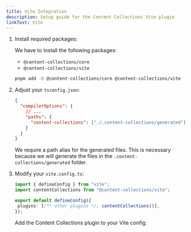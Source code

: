 ```yaml
---
title: Vite Integration
description: Setup guide for the Content Collections Vite plugin
linkText: Vite
---
```


1. Install required packages:

   We have to install the following packages:

   - `@content-collections/core`
   - `@content-collections/vite`

   ```bash
   pnpm add -D @content-collections/core @content-collections/vite
   ```

1. Adjust your `tsconfig.json`:

   ```json
   {
     "compilerOptions": {
       // ...
       "paths": {
         "content-collections": ["./.content-collections/generated"]
       }
     }
   }
   ```

   We require a path alias for the generated files.
   This is necessary because we will generate the files in the `.content-collections/generated` folder.

1. Modify your `vite.config.ts`:

   ```ts
   import { defineConfig } from "vite";
   import contentCollections from "@content-collections/vite";

   export default defineConfig({
    plugins: [/** other plugins */, contentCollections()],
   });
   ```

   Add the Content Collections plugin to your Vite config.
